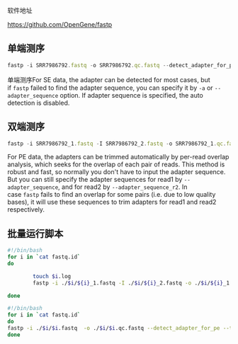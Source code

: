 软件地址

https://github.com/OpenGene/fastp

## 单端测序

```jsx
fastp -i SRR7986792.fastq -o SRR7986792.qc.fastq --detect_adapter_for_pe --thread 16
```

单端测序For SE data, the adapter can be detected for most cases, but if `fastp` failed to find the adapter sequence, you can specify it by `-a` or `--adapter_sequence` option. If adapter sequence is specified, the auto detection is disabled.

## 双端测序

```jsx
fastp -i SRR7986792_1.fastq -I SRR7986792_2.fastq -o SRR7986792_1.qc.fastq -O SRR7986792_2.qc.fastq --detect_adapter_for_pe --thread 16
```

For PE data, the adapters can be trimmed automatically by per-read overlap analysis, which seeks for the overlap of each pair of reads. This method is robust and fast, so normally you don't have to input the adapter sequence. But you can still specify the adapter sequences for read1 by `--adapter_sequence`, and for read2 by `--adapter_sequence_r2`. In case `fastp` fails to find an overlap for some pairs (i.e. due to low quality bases), it will use these sequences to trim adapters for read1 and read2 respectively.

## 批量运行脚本

```bash
#!/bin/bash
for i in `cat fastq.id`
do

        touch $i.log
        fastp -i ./$i/${i}_1.fastq -I ./$i/${i}_2.fastq -o ./$i/${i}_1.qc.fastq -O ./$i/${i}_2.qc.fastq --detect_adapter_for_pe --thread 16

done

```

```bash
#!/bin/bash
for i in `cat fastq.id`
do
fastp -i ./$i/$i.fastq  -o ./$i/$i.qc.fastq --detect_adapter_for_pe --thread 16
done

```